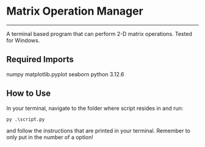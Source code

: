 # Matrix Operation Manager
---
A terminal based program that can perform 2-D matrix operations.
Tested for Windows.

## Required Imports
numpy
matplotlib.pyplot
seaborn
python 3.12.6

## How to Use
In your terminal, navigate to the folder where script resides in and run:
```
py .\script.py
```
and follow the instructions that are printed in your terminal. Remember to only put in the number of a option!
